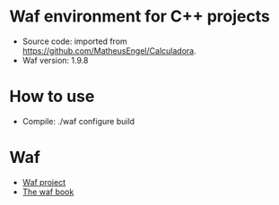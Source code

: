 # Waf environment for C++ projects

* Source code: imported from https://github.com/MatheusEngel/Calculadora.
* Waf version: 1.9.8

# How to use

* Compile: ./waf configure build

# Waf
* [Waf project](https://github.com/waf-project/waf)
* [The waf book](https://waf.io/book/)